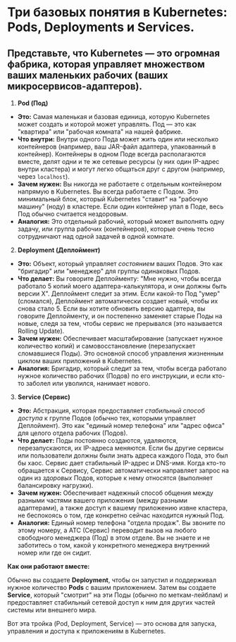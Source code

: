 # Три базовых понятия в Kubernetes: Pods, Deployments и Services.

## Представьте, что Kubernetes — это огромная фабрика, которая управляет множеством ваших маленьких рабочих (ваших микросервисов-адаптеров).

1.  **Pod (Под)**

   * **Это:** Самая маленькая и базовая единица, которую Kubernetes может создать и которой может управлять. Под — это как "квартира" или "рабочая комната" на нашей фабрике.
   * **Что внутри:** Внутри одного Пода может жить один или несколько контейнеров (например, ваш JAR-файл адаптера, упакованный в контейнер). Контейнеры в одном Поде всегда располагаются вместе, делят одни и те же сетевые ресурсы (у них один IP-адрес внутри кластера) и могут легко общаться друг с другом (например, через `localhost`).
   * **Зачем нужен:** Вы никогда не работаете с отдельным контейнером напрямую в Kubernetes. Вы всегда работаете с Подом. Это минимальный блок, который Kubernetes "ставит" на "рабочую машину" (ноду) в кластере. Если один контейнер упал в Поде, весь Под обычно считается нездоровым.
   * **Аналогия:** Это отдельный рабочий, который может выполнять одну задачу, или группа рабочих (контейнеров), которые очень тесно сотрудничают над одной задачей в одной комнате.

2.  **Deployment (Деплоймент)**

   * **Это:** Объект, который управляет *состоянием* ваших Подов. Это как "бригадир" или "менеджер" для группы одинаковых Подов.
   * **Что делает:** Вы говорите Деплойменту: "Мне нужно, чтобы всегда работало 5 копий моего адаптера-калькулятора, и они должны быть версии X". Деплоймент следит за этим. Если какой-то Под "умер" (сломался), Деплоймент автоматически создает новый, чтобы их снова стало 5. Если вы хотите обновить версию адаптера, вы говорите Деплойменту, и он постепенно заменяет старые Поды на новые, следя за тем, чтобы сервис не прерывался (это называется Rolling Update).
   * **Зачем нужен:** Обеспечивает масштабирование (запускает нужное количество копий) и самовосстановление (перезапускает сломавшиеся Поды). Это основной способ управления жизненным циклом ваших приложений в Kubernetes.
   * **Аналогия:** Бригадир, который следит за тем, чтобы всегда работало нужное количество рабочих (Подов) по его инструкции, и если кто-то заболел или уволился, нанимает нового.

3.  **Service (Сервис)**

   * **Это:** Абстракция, которая предоставляет *стабильный способ доступа* к группе Подов (обычно тех, которыми управляет Деплоймент). Это как "единый номер телефона" или "адрес офиса" для целого отдела рабочих (Подов).
   * **Что делает:** Поды постоянно создаются, удаляются, перезапускаются, их IP-адреса меняются. Если бы другие сервисы или пользователи должны были знать адреса каждого Пода, это был бы хаос. Сервис дает стабильный IP-адрес и DNS-имя. Когда кто-то обращается к Сервису, Сервис автоматически направляет запрос на один из *здоровых* Подов, которые к нему относятся (выполняет балансировку нагрузки).
   * **Зачем нужен:** Обеспечивает надежный способ общения между разными частями вашего приложения (между разными адаптерами), а также доступ к вашему приложению извне кластера, не беспокоясь о том, где конкретно сейчас находится нужный Под.
   * **Аналогия:** Единый номер телефона "отдела продаж". Вы звоните по этому номеру, а АТС (Сервис) переводит вызов на любого свободного менеджера (Под) в этом отделе. Вы не знаете и не заботитесь о том, какой у конкретного менеджера внутренний номер или где он сидит.

**Как они работают вместе:**

Обычно вы создаете **Deployment**, чтобы он запустил и поддерживал нужное количество **Pods** с вашим приложением. Затем вы создаете **Service**, который "смотрит" на эти Поды (обычно по меткам-лейблам) и предоставляет стабильный сетевой доступ к ним для других частей системы или внешнего мира.

Вот эта тройка (Pod, Deployment, Service) — это основа для запуска, управления и доступа к приложениям в Kubernetes.
